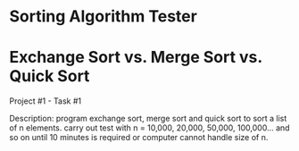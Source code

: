 # Sorting Algorithm Tester

# Exchange Sort vs. Merge Sort vs. Quick Sort



  Project #1 - Task #1
  
  Description: program exchange sort, merge sort and quick sort to sort 
a list of n elements. 
  carry out test with n = 10,000, 20,000, 50,000, 100,000... and so on 
until 10 minutes is required
  or computer cannot handle size of n.  
 
